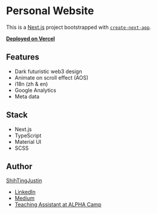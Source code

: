 # Personal Website
This is a [Next.js](https://nextjs.org/) project bootstrapped with [`create-next-app`](https://github.com/vercel/next.js/tree/canary/packages/create-next-app).

[**Deployed on Vercel**](https://jhdev.pro/)

## Features
* Dark futuristic web3 design
* Animate on scroll effect (AOS)
* i18n (zh & en)
* Google Analytics
* Meta data

## Stack
* Next.js
* TypeScript
* Material UI
* SCSS

## Author
[ShihTingJustin](https://github.com/ShihTingJustin)
* [LinkedIn](https://www.linkedin.com/in/justinhuang777/) 
* [Medium](https://medium.com/%E4%BD%A0%E6%98%AF%E8%87%AA%E7%94%B1%E7%9A%84)
* [Teaching Assistant at ALPHA Camp](https://lighthouse.alphacamp.co/users/2842/ta_profile)
